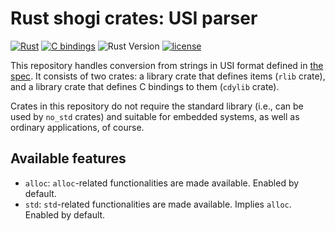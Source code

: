 # Rust shogi crates: USI parser
[![Rust](https://github.com/rust-shogi-crates/shogi_usi_parser/actions/workflows/rust.yml/badge.svg?branch=main)](https://github.com/rust-shogi-crates/shogi_usi_parser/actions/workflows/rust.yml?query=branch%3Amain)
[![C bindings](https://github.com/rust-shogi-crates/shogi_usi_parser/actions/workflows/c-bindings.yml/badge.svg?branch=main)](https://github.com/rust-shogi-crates/shogi_usi_parser/actions/workflows/c-bindings.yml?query=branch%3Amain)
![Rust Version](https://img.shields.io/badge/rustc-1.60+-blue.svg)
[![license](https://img.shields.io/badge/license-MIT-blue.svg)](https://opensource.org/licenses/mit-license.php)

This repository handles conversion from strings in USI format defined in [the spec](https://web.archive.org/web/20080131070731/http://www.glaurungchess.com/shogi/usi.html). It consists of two crates: a library crate that defines items (`rlib` crate), and a library crate that defines C bindings to them (`cdylib` crate).

Crates in this repository do not require the standard library (i.e., can be used by `no_std` crates) and suitable for embedded systems, as well as ordinary applications, of course.

## Available features
- `alloc`: `alloc`-related functionalities are made available. Enabled by default.
- `std`: `std`-related functionalities are made available. Implies `alloc`. Enabled by default.
